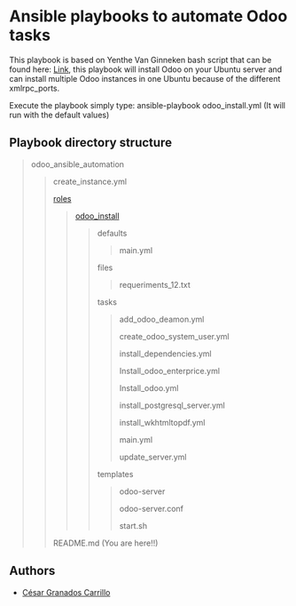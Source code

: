 
 # Ansible playbooks to automate Odoo tasks
 This playbook is based on Yenthe Van Ginneken bash script that can be found here: [Link](https://github.com/Yenthe666/InstallScript), this playbook will install Odoo on your Ubuntu server and can install multiple Odoo instances in one Ubuntu because of the different xmlrpc_ports.

 Execute the playbook simply type: ansible-playbook odoo_install.yml (It will run with the default values)


## Playbook directory structure

> odoo_ansible_automation
>> create_instance.yml
>>
>> [roles](roles)
>>> [odoo_install](roles/odoo_install/)<br>
>>>> defaults
>>>>> main.yml
>>>>
>>>> files
>>>>> requeriments_12.txt
>>>>
>>>> tasks
>>>>
>>>>> add_odoo_deamon.yml
>>>>>
>>>>> create_odoo_system_user.yml
>>>>>
>>>>> install_dependencies.yml
>>>>>
>>>>> Install_odoo_enterprice.yml
>>>>>
>>>>> Install_odoo.yml
>>>>>
>>>>> install_postgresql_server.yml
>>>>>
>>>>> install_wkhtmltopdf.yml
>>>>>
>>>>> main.yml
>>>>>
>>>>> update_server.yml
>>>>
>>>> templates
>>>>>
>>>>> odoo-server
>>>>>
>>>>> odoo-server.conf
>>>>>
>>>>> start.sh
>>
>> README.md (You are here!!)

## Authors

 - [César Granados Carrillo](https://github.com/CsarGrnds)
